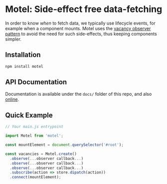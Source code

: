 # Motel: Side-effect free data-fetching

In order to know _when_ to fetch data, we typically use lifecycle events, for example when a component mounts. Motel uses the [vacancy observer pattern](https://gist.github.com/greim/3de3bcb71a672e11c75e371b7b81f4bb) to avoid the need for such side-effects, thus keeping components simpler.

## Installation

```bash
npm install motel
```

## API Documentation

Documentation is available under the `docs/` folder of this repo, and also [online](https://greim.github.io/motel/).

## Quick Example

```js
// Your main.js entrypoint

import Motel from 'motel';

const mountElement = document.querySelector('#root');

const vacancies = Motel.create()
  .observe(...observer callback...)
  .observe(...observer callback...)
  .observe(...observer callback...)
  .subscribe(action => store.dipatch(action))
  .connect(mountElement);
```
